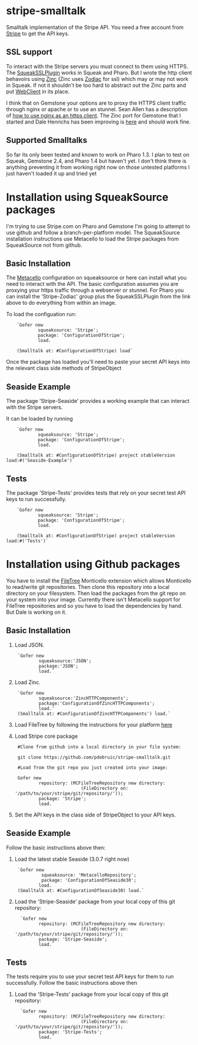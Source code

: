 stripe-smalltalk
================

Smalltalk implementation of the Stripe API. You need a free account from [Stripe](http://www.stripe.com) to get the API keys. 


SSL support
-----------
To interact with the Stripe servers you must connect to them using HTTPS.  The [SqueakSSLPlugin](https://code.google.com/p/squeakssl/) works in Squeak and Pharo.  But I wrote the http client behavoirs using [Zinc](http://zn.stfx.eu/zn/index.html) (Zinc uses [Zodiac](http://zdc.stfx.eu/) for ssl) which may or may not work in Squeak. If not it shouldn't be too hard to abstract out the Zinc parts and put [WebClient](http://www.squeaksource.com/WebClient.html) in its place. 

I think that on Gemstone your options are to proxy the HTTPS client traffic through nginx or apache or to use an stunnel. Sean Allen has a description of [how to use nginx as an https client](http://www.monkeysnatchbanana.com/posts/2010/06/22/faking-a-https-client-for-glass.html).  The Zinc port for Gemstone that I started and Dale Henrichs has been improving is [here](https://github.com/glassdb/zinc) and should work fine.

Supported Smalltalks
--------------------
So far its only been tested and known to work on Pharo 1.3.  I plan to test on Squeak, Gemstone 2.4, and Pharo 1.4 but haven't yet.  I don't think there is anything preventing it from working right now on those untested platforms I just haven't loaded it up and tried yet


Installation using SqueakSource packages
===================================
I'm trying to use Stripe.com on Pharo and Gemstone I'm going to attempt to use github and follow a branch-per-platform model. The SqueakSource installation instructions use Metacello to load the Stripe packages from SqueakSource not from github.



Basic Installation
------------
The [Metacello](https://code.google.com/p/metacello/) configuration on squeaksource or here can install what you need to interact with the API.  The basic configuration assumes you are proxying your https traffic through a webserver or stunnel.  For Pharo you can install the 'Stripe-Zodiac' group plus the SqueakSSLPlugin from the link above to do everything from within an image.

To load the configuation run:

        `Gofer new
                squeaksource: 'Stripe';
                package: 'ConfigurationOfStripe';
                load. 

        (Smalltalk at: #ConfigurationOfStripe) load`
        
Once the package has loaded you'll need to paste your secret API keys into the relevant class side methods of StripeObject
        
Seaside Example
---------------
The package 'Stripe-Seaside' provides a working example that can interact with the Stripe servers. 

It can be loaded by running

        `Gofer new
                squeaksource: 'Stripe';
                package: 'ConfigurationOfStripe';
                load. 

        (Smalltalk at: #ConfigurationOfStripe) project stableVersion load:#('Seaside-Example')`

Tests
---------------
The package 'Stripe-Tests' provides tests that rely on your secret test API keys to run successfully.  

        `Gofer new
                squeaksource: 'Stripe';
                package: 'ConfigurationOfStripe';
                load. 

        (Smalltalk at: #ConfigurationOfStripe) project stableVersion load:#('Tests')`
        
Installation using Github packages
===============================
You have to install the [FileTree](https://github.com/dalehenrich/filetree) Monticello extension which allows Monticello to read/write git repositories.  Then clone this repository into a local directory on your filesystem.  Then load the packages from the git repo on your system into your image.  Currently there isn't Metacello support for FileTree repositories and so you have to load the dependencies by hand.  But Dale is working on it.

Basic Installation
------------------

1. Load JSON.

        `Gofer new
                squeaksource:'JSON';
                package:'JSON';
                load.`

2. Load Zinc.

        `Gofer new
                squeaksource:'ZincHTTPComponents';
                package:'ConfigurationOfZincHTTPComponents';
                load.'
        (Smalltalk at: #ConfigurationOfZincHTTPComponents') load.`
        
1. Load FileTree by following the instructions for your platform [here]((https://github.com/dalehenrich/filetree))

3. Load Stripe core package

        #Clone from github into a local directory in your file system:

        git clone https://github.com/pdebruic/stripe-smalltalk.git
        
        #Load from the git repo you just created into your image:
        
        Gofer new
                repository: (MCFileTreeRepository new directory: 
                                (FileDirectory on: '/path/to/your/stripe/git/repository/'));
                package: 'Stripe';
                load.

4. Set the API keys in the class side of StripeObject to your API keys.

Seaside Example
---------------
Follow the basic instructions above then:

1. Load the latest stable Seaside (3.0.7 right now)
        
        `Gofer new
                 squeaksource: 'MetacelloRepository';
                 package: 'ConfigurationOfSeaside30';
                load.
        (Smalltalk at: #ConfigurationOfSeaside30) load.`

1. Load the 'Stripe-Seaside' package from your local copy of this git repository:

         `Gofer new
                repository: (MCFileTreeRepository new directory: 
                                (FileDirectory on: '/path/to/your/stripe/git/repository/'));
                package: 'Stripe-Seaside';
                load.`
                
Tests
--------------------
The tests require you to use your secret test API keys for them to run successfully. Follow the basic instructions above then

1. Load the 'Stripe-Tests' package from your local copy of this git repository:

         `Gofer new
                repository: (MCFileTreeRepository new directory: 
                                (FileDirectory on: '/path/to/your/stripe/git/repository/'));
                package: 'Stripe-Tests';
                load.`
